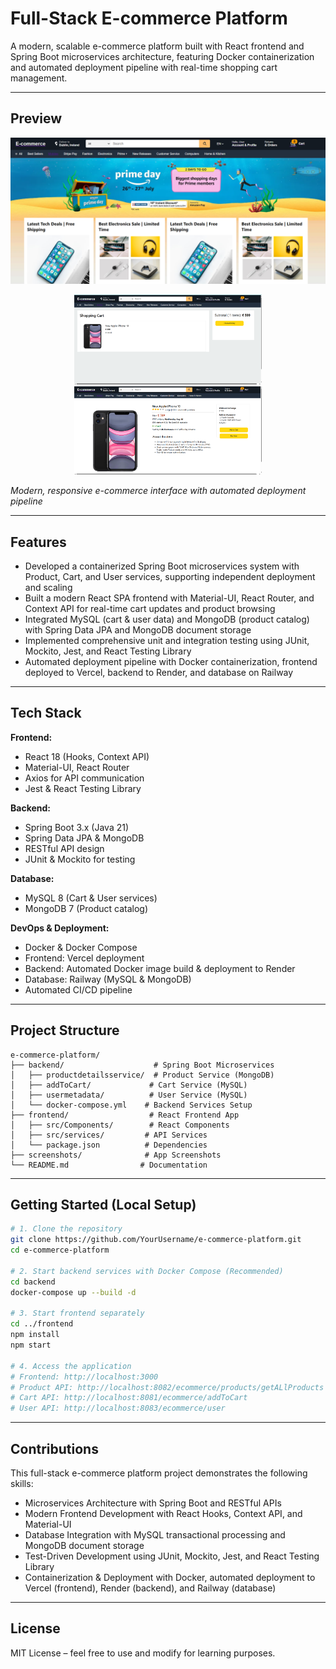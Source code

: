 # Full-Stack E-commerce Platform

A modern, scalable e-commerce platform built with React frontend and Spring Boot microservices architecture, featuring Docker containerization and automated deployment pipeline with real-time shopping cart management.

---

## Preview
![App Screenshot](./screenshots/demo.png)

<p align="center">
  <img src="./screenshots/cart.png" width="300" alt="Shopping Cart" style="margin: 0 10px;" />
  <img src="./screenshots/order.png" width="300" alt="Order Management" style="margin: 0 10px;" />
</p>

*Modern, responsive e-commerce interface with automated deployment pipeline*

---

## Features
- Developed a containerized Spring Boot microservices system with Product, Cart, and User services, supporting independent deployment and scaling  
- Built a modern React SPA frontend with Material-UI, React Router, and Context API for real-time cart updates and product browsing  
- Integrated MySQL (cart & user data) and MongoDB (product catalog) with Spring Data JPA and MongoDB document storage  
- Implemented comprehensive unit and integration testing using JUnit, Mockito, Jest, and React Testing Library  
- Automated deployment pipeline with Docker containerization, frontend deployed to Vercel, backend to Render, and database on Railway  

---

## Tech Stack
**Frontend:**  
- React 18 (Hooks, Context API)  
- Material-UI, React Router  
- Axios for API communication  
- Jest & React Testing Library  

**Backend:**  
- Spring Boot 3.x (Java 21)  
- Spring Data JPA & MongoDB  
- RESTful API design  
- JUnit & Mockito for testing  

**Database:**  
- MySQL 8 (Cart & User services)  
- MongoDB 7 (Product catalog)  

**DevOps & Deployment:**  
- Docker & Docker Compose  
- Frontend: Vercel deployment  
- Backend: Automated Docker image build & deployment to Render  
- Database: Railway (MySQL & MongoDB)  
- Automated CI/CD pipeline  

---

## Project Structure
```
e-commerce-platform/
├── backend/                    # Spring Boot Microservices
│   ├── productdetailsservice/  # Product Service (MongoDB)
│   ├── addToCart/             # Cart Service (MySQL)  
│   ├── usermetadata/          # User Service (MySQL)
│   └── docker-compose.yml    # Backend Services Setup
├── frontend/                  # React Frontend App
│   ├── src/Components/        # React Components
│   ├── src/services/         # API Services
│   └── package.json          # Dependencies
├── screenshots/              # App Screenshots
└── README.md                # Documentation
```


---

## Getting Started (Local Setup)
```bash
# 1. Clone the repository
git clone https://github.com/YourUsername/e-commerce-platform.git
cd e-commerce-platform

# 2. Start backend services with Docker Compose (Recommended)
cd backend
docker-compose up --build -d

# 3. Start frontend separately
cd ../frontend
npm install
npm start

# 4. Access the application
# Frontend: http://localhost:3000
# Product API: http://localhost:8082/ecommerce/products/getALlProducts  
# Cart API: http://localhost:8081/ecommerce/addToCart
# User API: http://localhost:8083/ecommerce/user
```

---

## Contributions

This full-stack e-commerce platform project demonstrates the following skills:

- Microservices Architecture with Spring Boot and RESTful APIs
- Modern Frontend Development with React Hooks, Context API, and Material-UI
- Database Integration with MySQL transactional processing and MongoDB document storage
- Test-Driven Development using JUnit, Mockito, Jest, and React Testing Library
- Containerization & Deployment with Docker, automated deployment to Vercel (frontend), Render (backend), and Railway (database)

---

## License

MIT License – feel free to use and modify for learning purposes.